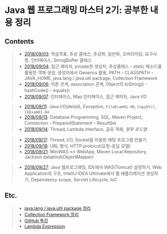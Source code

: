 # Java 웹 프로그래밍 마스터 2기: 공부한 내용 정리

## Contents

> - [2018/09/03](https://github.com/gyumin-kim/jwpm-2/blob/master/daily/180903.md): 학습목표, 추상 클래스, 추상화, 일반화, 오버라이딩, 요구사항, 인터페이스, StringBuffer 클래스
> - [2018/09/04](https://github.com/gyumin-kim/jwpm-2/blob/master/daily/180904.md): 접근 제어자, private한 생성자, 추상클래스・static 메소드를 활용한 객체 생성, 생성자에서 Generics 활용, PATH・CLASSPATH・JAVA_HOME, java.lang / java.util package, Collection Framework
> - [2018/09/06](https://github.com/gyumin-kim/jwpm-2/blob/master/daily/180906.md): 의존 관계, association 관계, Object의 toString()・hashCode()・equals()
> - [2018/09/07](https://github.com/gyumin-kim/jwpm-2/blob/master/daily/180907.md): 인터페이스, Map 인터페이스, 접근 제어자, Java I/O


> - [2018/09/11](https://github.com/gyumin-kim/jwpm-2/blob/master/daily/180911.md): Java I/O(detail), Exception, `FileExam01-06`, `CopyUtil`, `IOExam01-04`
> - [2018/09/13](https://github.com/gyumin-kim/jwpm-2/blob/master/daily/180913.md): Database Programming, SQL, Maven Project, Connection・PreparedStatement・ResultSet
> - [2018/09/14](https://github.com/gyumin-kim/jwpm-2/blob/master/daily/180914.md): Thread, Lambda interface, 공유 객체, *향후 로드맵*


> - [2018/09/17](https://github.com/gyumin-kim/jwpm-2/blob/master/daily/180917.md): Thread, I/O, Socket을 이용한 채팅 프로그램 만들기
> - [2018/09/18](https://github.com/gyumin-kim/jwpm-2/blob/master/daily/180918.md): URL 형식, HTTP protocol(요청-응답 모델)
> - [2018/09/21](https://github.com/gyumin-kim/jwpm-2/blob/master/daily/180921.md): MiniWAS ↔︎ WebApp, Maven Local Repository, Jackson databind(ObjectMapper)


> - [2018/09/27](https://github.com/gyumin-kim/jwpm-2/blob/master/daily/180927.md): Java 웹프로그래밍, IDE에서 WAS(Tomcat) 설정하기, Web Application의 구조, IntelliJ IDEA Ultimate에서 웹 애플리케이션 생성하기, Dependency scope, Servlet Lifecycle, IoC

## Etc.

> - [java.lang / java.util package 정리](https://github.com/gyumin-kim/JWPM-2/blob/master/etc/java.lang_java.util_package.md)
> - [Collection Framework 정리](https://github.com/gyumin-kim/JWPM-2/blob/master/etc/CollectionFramework.md)
> - [GitHub 특강](https://github.com/gyumin-kim/JWPM-2/blob/master/etc/Github_lecture.md)
> - [Lambda Expression](https://github.com/gyumin-kim/JWPM-2/blob/master/etc/LambdaExpression.md)

